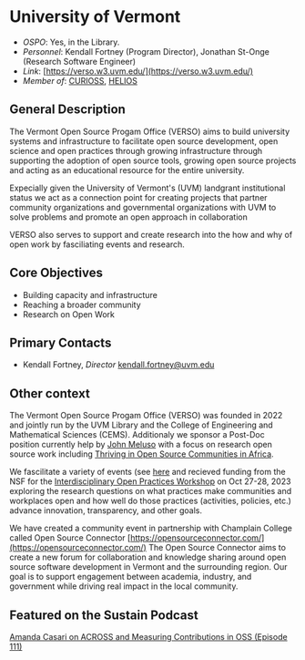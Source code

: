 # University of Vermont

- *OSPO*: Yes, in the Library.
- *Personnel*: Kendall Fortney (Program Director), Jonathan St-Onge (Research Software Engineer)
- *Link*: [https://verso.w3.uvm.edu/](https://verso.w3.uvm.edu/)
- *Member of*: [CURIOSS](https://curioss.org/), [HELIOS](https://www.heliosopen.org/members)

## General Description

The Vermont Open Source Progam Office (VERSO) aims to build university systems and infrastructure to facilitate open source development, open science and open practices through growing infrastructure through supporting the adoption of open source tools, growing open source projects and acting as an educational resource for the entire university.

Expecially given the University of Vermont's (UVM) landgrant institutional status we act as a connection point for creating projects that partner community organizations and governmental organizations with UVM to solve problems and promote an open approach in collaboration

VERSO also serves to support and create research into the how and why of open work by fasciliating events and research.

## Core Objectives

- Building capacity and infrastructure
- Reaching a broader community
- Research on Open Work

## Primary Contacts

- Kendall Fortney, *Director* [kendall.fortney@uvm.edu](mailto:kendall.fortney@uvm.edu)

## Other context

The Vermont Open Source Progam Office (VERSO) was founded in 2022 and jointly run by the UVM Library and the College of Engineering and Mathematical Sciences (CEMS). Additionaly we sponsor a Post-Doc position currently help by [John Meluso](https://www.johnmeluso.com/) with a focus on research open source work including [Thriving in Open Source Communities in Africa](https://verso.w3.uvm.edu/thriving-in-open-source-communities-in-africa/).

We fascilitate a variety of events (see [here](https://verso.w3.uvm.edu/events/) and recieved funding from the NSF for the  [Interdisciplinary Open Practices Workshop](https://verso.w3.uvm.edu/interdisciplinary-open-practices-workshop/) on Oct 27-28, 2023 exploring the research questions on what practices make communities and workplaces open and how well do those practices (activities, policies, etc.) advance innovation, transparency, and other goals.

We have created a community event in partnership with Champlain College called Open Source Connector [https://opensourceconnector.com/](https://opensourceconnector.com/) The Open Source Connector aims to create a new forum for collaboration and knowledge sharing around open source software development in Vermont and the surrounding region. Our goal is to support engagement between academia, industry, and government while driving real impact in the local community.

## Featured on the Sustain Podcast

[Amanda Casari on ACROSS and Measuring Contributions in OSS (Episode 111)](https://podcast.sustainoss.org/111)
